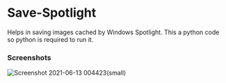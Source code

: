 # Save-Spotlight
Helps in saving images cached by Windows Spotlight. This a python code so python is required to run it.

### Screenshots

![Screenshot 2021-06-13 004423(small)](https://user-images.githubusercontent.com/47380353/121787072-a9b19600-cbe1-11eb-8929-979f894a2a1a.jpg)


